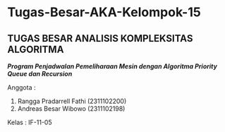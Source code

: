 # Tugas-Besar-AKA-Kelompok-15

## TUGAS BESAR ANALISIS KOMPLEKSITAS ALGORITMA

**_Program Penjadwalan Pemeliharaan Mesin dengan Algoritma Priority Queue dan Recursion_**

Anggota :

1. Rangga Pradarrell Fathi (2311102200)
2. Andreas Besar Wibowo (2311102198)
   
Kelas : IF-11-05
